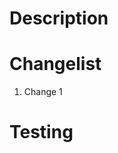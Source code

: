 # Description
[//]: # (Give a short description of what the feature you are adding)
[//]: # (Where relevant, please add images)
[//]: # (Link the github project task if you can not attach the issue directly to the PR)

# Changelist
[//]: # (Bullet out the major changes and minor descriptions eg new files)
1. Change 1

# Testing
[//]: # (Add any testing that you have done here either automated or manual.)
[//]: # (If the change can not be tested until deployment into an env, do mention that here)
